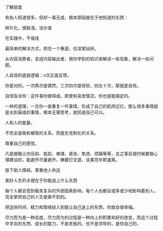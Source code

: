 了解层度

有些人知道很多，但却一事无成，根本原因就在于他知道的东西：

碎片化，很肤浅，没价值

在实践中，不值钱

最简单的解决方式，抓住一个赛道，往深里钻研。

从内容消费者，变成内容输出者，用你学到的知识来解读一些现象，解决一些问题。



人自信的底层逻辑：n次正面反馈。

你是对的。一次两次是偶然，三次四次是经验，四五十次，那就是自信。

自信告诉你：这件事你做得成，即便有突发情况，你也是能搞定的。

一样的道理，一旦你一直重复一件事情，形成了自己的肌肉记忆，那么很多事情就是水到渠成的事情，根本无需思考，就知道自己可以。



人和人的能量，

不完全是吸和被吸的关系，而是生克制化的关系。

尊重自己的感觉。

凡是接触让你压抑、尴尬、难堪、紧张、焦虑、烦躁等等，总之事前或时候要做心理建设的，能避开尽量避开，确要打交道，谈事完毕即速离。



放下助人情结，尊重他人命运

美妙人生的关键在于你能迷上什么东西



每个人都会受到极其复杂的外部因素影响，每个人也都会或多或少地影响着别人，完全掌控自己的人生是做不到的。

把这些时间、精力和情绪投入到能让自己迷上的东西，你就会很幸福。



尽力而为是一种态度，尽力而为的过程是一种向上的积累和好的改变，而这个过程中学会的东西、成长的能力，不是老板的、也不是领导的，是你自己的。

